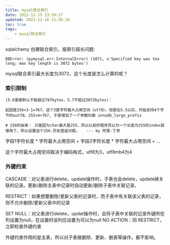 ```yaml
---
title: mysql联合索引
date: 2022-12-15 23:39:27
updated: 2022-12-16 21:36:16
toc: true
tags: 
    - mysql联合索引
---
```

sqlalchemy 创建联合索引，报索引超长问题:

`DBError: (pymysql.err.InternalError) (1071, u'Specified key was too long; max key length is 3072 bytes')`

mysql联合索引最大长度为3072，这个长度是怎么计算的呢？

### 索引限制
```
(5.6里面默认不能超过767bytes，5.7不超过3072bytes)：

起因是256×3-1=767。这个3是字符最大占用空间（utf8）。但是在5.5以后，开始支持4个字节的uutf8。255×4>767, 于是增加了一个参数叫做 innodb_large_prefix

# 256的由来： 只是因为char最大是255，所以以前的程序员以为一个长度为255的index就够用了，所以设置这个256.历史遗留问题。   --- by 阿里-丁奇
```

字段1字符长度 * 字符最大占用空间 + 字段2字符长度 * 字符最大占用空间 + ...

这个字符最大占用空间取决于编码格式，utf8为3，utf8mb4为4



### 外键约束
CASCADE：对父表进行delete，update操作时，子表也会delete，update掉关联的记录。更新/删除主表中记录时自动更新/删除子表中关联记录。

RESTRICT：如果想要删除/更新父表的记录时，而子表中有关联该父表的记录，则不允许删除/更新父表中的记录

SET NULL：对父表进行delete，updat操作时，会将子表中关联的记录外键所在列设置为null，在设置时该列应设置为可以为null
NO ACTION：同 RESTRICT，立即检查外键约束

外键约束作用的是主表，所以对子表做删除、更新、删表等操作，都不影响。
